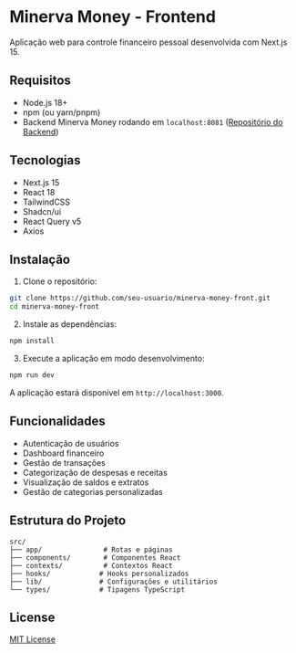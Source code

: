 # Minerva Money - Frontend

Aplicação web para controle financeiro pessoal desenvolvida com Next.js 15.

## Requisitos

- Node.js 18+ 
- npm (ou yarn/pnpm)
- Backend Minerva Money rodando em `localhost:8081` ([Repositório do Backend](link-do-repositorio))

## Tecnologias

- Next.js 15
- React 18
- TailwindCSS
- Shadcn/ui
- React Query v5
- Axios

## Instalação

1. Clone o repositório:

```bash
git clone https://github.com/seu-usuario/minerva-money-front.git
cd minerva-money-front
```

2. Instale as dependências:

```bash
npm install
```

3. Execute a aplicação em modo desenvolvimento:

```bash
npm run dev
```

A aplicação estará disponível em `http://localhost:3000`.

## Funcionalidades

- Autenticação de usuários
- Dashboard financeiro
- Gestão de transações
- Categorização de despesas e receitas
- Visualização de saldos e extratos
- Gestão de categorias personalizadas

## Estrutura do Projeto

```
src/
├── app/               # Rotas e páginas
├── components/        # Componentes React
├── contexts/          # Contextos React
├── hooks/            # Hooks personalizados
├── lib/              # Configurações e utilitários
└── types/            # Tipagens TypeScript
```

## License

[MIT License](LICENSE)